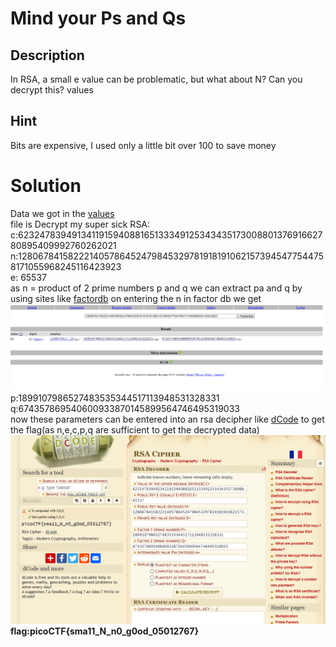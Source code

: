 # Mind your Ps and Qs
## Description
In RSA, a small e value can be problematic, but what about N? Can you decrypt this? values
## Hint
Bits are expensive, I used only a little bit over 100 to save money
# Solution
Data we got in the [values](https://mercury.picoctf.net/static/51d68e61bb41207a55f24e753f07c5a3/values)<br>
file is Decrypt my super sick RSA:<br>
c:62324783949134119159408816513334912534343517300880137691662780895409992760262021<br>
n:1280678415822214057864524798453297819181910621573945477544758171055968245116423923<br>
e: 65537<br>
as n = product of 2 prime numbers p and q we can extract pa and q by using sites like [factordb](http://factordb.com/index.php?id=1100000002524293699) on entering the n in factor db we get ![Alt text](<Screenshot 2023-11-11 005009.png>)<br>p:1899107986527483535344517113948531328331<br>
q:674357869540600933870145899564746495319033<br>
now these parameters can be entered into an rsa decipher like  [dCode](https://www.dcode.fr/rsa-cipher) to get the flag(as n,e,c,p,q are sufficient to get the decrypted data)
![Alt text](<Screenshot 2023-11-11 005419.png>)**flag:picoCTF{sma11_N_n0_g0od_05012767}**